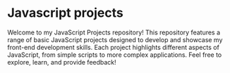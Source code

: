# Javascript projects
 Welcome to my JavaScript Projects repository! This repository features a range of basic JavaScript projects designed to develop and showcase my front-end development skills. Each project highlights different aspects of JavaScript, from simple scripts to more complex applications. Feel free to explore, learn, and provide feedback!
